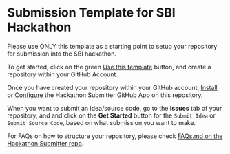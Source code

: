 # Submission Template for SBI Hackathon

Please use ONLY this template as a starting point to setup your repository for submission into the SBI hackathon.

To get started, click on the green [Use this template](https://github.com/sbi-hackathon/submission-template/generate) button, and create a repository within your GitHub Account.

Once you have created your repository within your GitHub account, [Install](https://github.com/sbi-hackathon/hackathon-submitter#install) or [Configure](https://github.com/sbi-hackathon/hackathon-submitter#configure) the Hackathon Submitter GitHub App on this repository.

When you want to submit an idea/source code, go to the **Issues** tab of your repository, and and click on the **Get Started** button for the `Submit Idea` or `Submit Source Code`, based on what submission you want to make.

For FAQs on how to structure your repository, please check [FAQs.md on the Hackathon Submitter repo](https://github.com/sbi-hackathon/hackathon-submitter/blob/main/FAQ.md).
